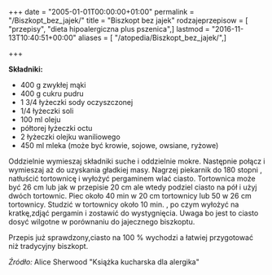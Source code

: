 +++
date = "2005-01-01T00:00:00+01:00"
permalink = "/Biszkopt_bez_jajek/"
title = "Biszkopt bez jajek"
rodzajeprzepisow = [ "przepisy", "dieta hipoalergiczna plus pszenica",]
lastmod = "2016-11-13T10:40:51+00:00"
aliases = [ "/atopedia/Biszkopt_bez_jajek/",]

+++

**Składniki:**

-   400 g zwykłej mąki
-   400 g cukru pudru
-   1 3/4 łyżeczki sody oczyszczonej
-   1/4 łyżeczki soli
-   100 ml oleju
-   półtorej łyżeczki octu
-   2 łyżeczki olejku waniliowego
-   450 ml mleka (może być krowie, sojowe, owsiane, ryżowe)

Oddzielnie wymieszaj składniki suche i oddzielnie mokre. Następnie połącz i wymieszaj aż do uzyskania gładkiej masy. Nagrzej piekarnik do 180 stopni , natłuścić tortownicę i wyłożyć pergaminem wlać ciasto. Tortownica może być 26 cm lub jak w przepisie 20 cm ale wtedy podziel ciasto na pół i użyj dwóch tortownic. Piec około 40 min w 20 cm tortownicy lub 50 w 26 cm tortownicy. Studzić w tortownicy około 10 min. , po czym wyłożyć na kratkę,zdjąć pergamin i zostawić do wystygnięcia. Uwaga bo jest to ciasto dosyć wilgotne w porównaniu do jajecznego biszkoptu.

Przepis już sprawdzony,ciasto na 100 % wychodzi a łatwiej przygotować niż tradycyjny biszkopt.

*Źródło:* Alice Sherwood "Książka kucharska dla alergika"
